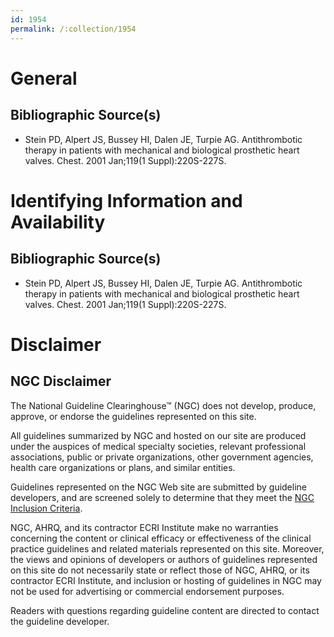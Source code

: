 ```yaml
---
id: 1954
permalink: /:collection/1954
---
```


# General

## Bibliographic Source(s)

- Stein PD, Alpert JS, Bussey HI, Dalen JE, Turpie AG. Antithrombotic therapy in patients with mechanical and biological prosthetic heart valves. Chest. 2001 Jan;119(1 Suppl):220S-227S.

# Identifying Information and Availability

## Bibliographic Source(s)

- Stein PD, Alpert JS, Bussey HI, Dalen JE, Turpie AG. Antithrombotic therapy in patients with mechanical and biological prosthetic heart valves. Chest. 2001 Jan;119(1 Suppl):220S-227S.

# Disclaimer

## NGC Disclaimer

The National Guideline Clearinghouse™ (NGC) does not develop, produce, approve, or endorse the guidelines represented on this site.

All guidelines summarized by NGC and hosted on our site are produced under the auspices of medical specialty societies, relevant professional associations, public or private organizations, other government agencies, health care organizations or plans, and similar entities.

Guidelines represented on the NGC Web site are submitted by guideline developers, and are screened solely to determine that they meet the [NGC Inclusion Criteria](/help-and-about/summaries/inclusion-criteria).

NGC, AHRQ, and its contractor ECRI Institute make no warranties concerning the content or clinical efficacy or effectiveness of the clinical practice guidelines and related materials represented on this site. Moreover, the views and opinions of developers or authors of guidelines represented on this site do not necessarily state or reflect those of NGC, AHRQ, or its contractor ECRI Institute, and inclusion or hosting of guidelines in NGC may not be used for advertising or commercial endorsement purposes.

Readers with questions regarding guideline content are directed to contact the guideline developer.

